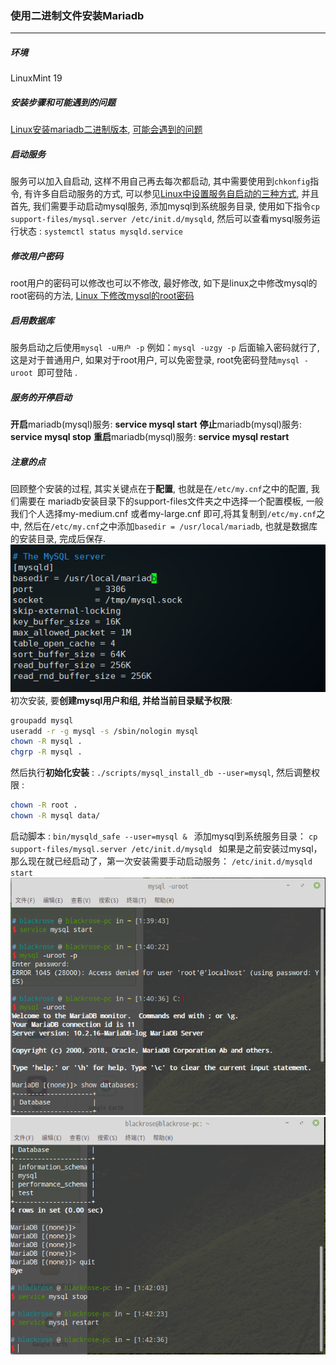 ### 使用二进制文件安装Mariadb

***

##### 环境
LinuxMint 19

##### 安装步骤和可能遇到的问题
[Linux安装mariadb二进制版本](https://www.cnblogs.com/freeweb/p/6088206.html),   [可能会遇到的问题](https://help.directadmin.com/item.php?id=368)

##### 启动服务
服务可以加入自启动, 这样不用自己再去每次都启动, 其中需要使用到`chkonfig`指令, 有许多自启动服务的方式, 可以参见[Linux中设置服务自启动的三种方式](https://www.cnblogs.com/nerxious/archive/2013/01/18/2866548.html), 并且首先, 我们需要手动启动mysql服务, 添加mysql到系统服务目录, 使用如下指令`cp support-files/mysql.server /etc/init.d/mysqld`, 然后可以查看mysql服务运行状态 : `systemctl status mysqld.service`

##### 修改用户密码
root用户的密码可以修改也可以不修改, 最好修改, 如下是linux之中修改mysql的root密码的方法, [Linux 下修改mysql的root密码](http://blog.bihe0832.com/mysql-modify-root.html)

##### 启用数据库
服务启动之后使用`mysql -u用户 -p` 例如：`mysql -uzgy -p` 后面输入密码就行了, 这是对于普通用户, 如果对于root用户, 可以免密登录, root免密码登陆` mysql -uroot  `即可登陆 .

##### 服务的开停启动
**开启**mariadb(mysql)服务: **service mysql start**
**停止**mariadb(mysql)服务: **service mysql stop**
**重启**mariadb(mysql)服务: **service mysql restart**

##### 注意的点

回顾整个安装的过程, 其实关键点在于**配置**, 也就是在` /etc/my.cnf `之中的配置, 我们需要在 mariadb安装目录下的support-files文件夹之中选择一个配置模板, 一般我们个人选择my-medium.cnf 或者my-large.cnf 即可,将其复制到`/etc/my.cnf`之中, 然后在`/etc/my.cnf`之中添加`basedir = /usr/local/mariadb`, 也就是数据库的安装目录, 完成后保存.
[![mysqlinstall1.png](../images/mysqlinstall1.png)]()
初次安装, 要**创建mysql用户和组, 并给当前目录赋予权限**:
```bash
groupadd mysql
useradd -r -g mysql -s /sbin/nologin mysql
chown -R mysql .
chgrp -R mysql .
```
然后执行**初始化安装** : ` ./scripts/mysql_install_db --user=mysql `, 然后调整权限 :
```bash
chown -R root .
chown -R mysql data/
```
启动脚本 : `bin/mysqld_safe --user=mysql & `
添加mysql到系统服务目录： `cp support-files/mysql.server /etc/init.d/mysqld `
如果是之前安装过mysql，那么现在就已经启动了，第一次安装需要手动启动服务： `/etc/init.d/mysqld start `
[![mysqlinstall2.png](../images/mysqlinstall2.png)]()
[![mysqlinstall3.png](../images/mysqlinstall3.png)]()


